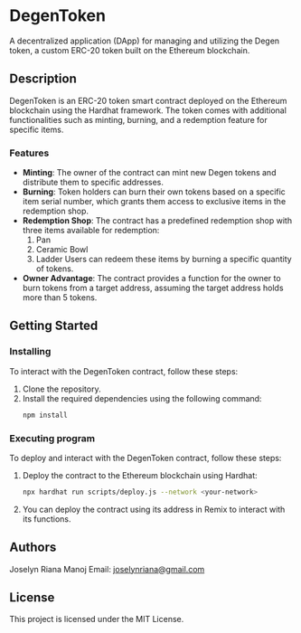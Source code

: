 # DegenToken

A decentralized application (DApp) for managing and utilizing the Degen token, a custom ERC-20 token built on the Ethereum blockchain.

## Description

DegenToken is an ERC-20 token smart contract deployed on the Ethereum blockchain using the Hardhat framework. The token comes with additional functionalities such as minting, burning, and a redemption feature for specific items.

### Features

- **Minting**: The owner of the contract can mint new Degen tokens and distribute them to specific addresses.
- **Burning**: Token holders can burn their own tokens based on a specific item serial number, which grants them access to exclusive items in the redemption shop.
- **Redemption Shop**: The contract has a predefined redemption shop with three items available for redemption: 
    1. Pan
    2. Ceramic Bowl
    3. Ladder
   Users can redeem these items by burning a specific quantity of tokens.
- **Owner Advantage**: The contract provides a function for the owner to burn tokens from a target address, assuming the target address holds more than 5 tokens.

## Getting Started

### Installing

To interact with the DegenToken contract, follow these steps:

1. Clone the repository.
2. Install the required dependencies using the following command:
    ```bash
    npm install
    ```

### Executing program

To deploy and interact with the DegenToken contract, follow these steps:

1. Deploy the contract to the Ethereum blockchain using Hardhat:
    ```bash
    npx hardhat run scripts/deploy.js --network <your-network>
    ```
2. You can deploy the contract using its address in Remix to interact with its functions.

## Authors

Joselyn Riana Manoj 
Email: joselynriana@gmail.com

## License

This project is licensed under the MIT License.

